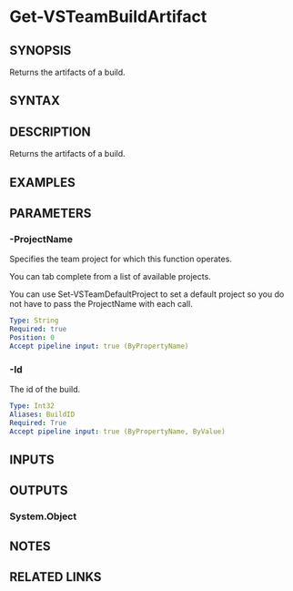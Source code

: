 


# Get-VSTeamBuildArtifact

## SYNOPSIS

Returns the artifacts of a build.

## SYNTAX

## DESCRIPTION

Returns the artifacts of a build.

## EXAMPLES

## PARAMETERS

### -ProjectName

Specifies the team project for which this function operates.

You can tab complete from a list of available projects.

You can use Set-VSTeamDefaultProject to set a default project so
you do not have to pass the ProjectName with each call.

```yaml
Type: String
Required: true
Position: 0
Accept pipeline input: true (ByPropertyName)
```

### -Id

The id of the build.

```yaml
Type: Int32
Aliases: BuildID
Required: True
Accept pipeline input: true (ByPropertyName, ByValue)
```

## INPUTS

## OUTPUTS

### System.Object

## NOTES

## RELATED LINKS


